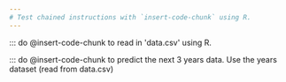 ```yaml
---
# Test chained instructions with `insert-code-chunk` using R.
---
```


::: do @insert-code-chunk to read in 'data.csv' using R.

::: do @insert-code-chunk to predict the next 3 years data. Use the years dataset (read from data.csv)

